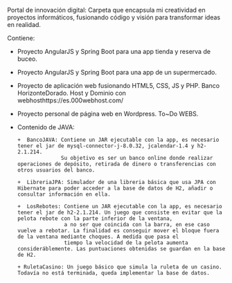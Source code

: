 Portal de innovación digital: Carpeta que encapsula mi creatividad en proyectos informáticos, fusionando código y visión para transformar ideas en realidad.

Contiene:

- Proyecto AngularJS y Spring Boot para una app tienda y reserva de buceo.

- Proyecto AngularJS y Spring Boot para una app de un supermercado.

- Proyecto de aplicación web fusionando HTML5, CSS, JS y PHP. Banco HorizonteDorado. Host y Dominio con webhosthttps://es.000webhost.com/

- Proyecto personal de página web en Wordpress. To~Do WEBS.

- Contenido de JAVA:

      +  BancoJAVA: Contiene un JAR ejecutable con la app, es necesario tener el jar de mysql-connector-j-8.0.32, jcalendar-1.4 y h2-2.1.214.
                    Su objetivo es ser un banco online donde realizar operaciones de depósito, retirada de dinero o transferencias con otros usuarios del banco.
      
      +  LibreriaJPA: Simulador de una libreria básica que usa JPA con Hibernate para poder acceder a la base de datos de H2, añadir o consultar información en ella.
      
      +  LosRebotes: Contiene un JAR ejecutable con la app, es necesario tener el jar de h2-2.1.214. Un juego que consiste en evitar que la pelota rebote con la parte inferior de la ventana,
                     a no ser que coincida con la barra, en ese caso vuelve a rebotar. La finalidad es conseguir mover el bloque fuera de la ventana mediante choques. A medida que pasa el
                     tiempo la velocidad de la pelota aumenta consideráblemente. Las puntuaciones obtenidas se guardan en la base de H2.
      
      + RuletaCasino: Un juego básico que simula la ruleta de un casino. Todavía no está terminada, queda implementar la base de datos.
